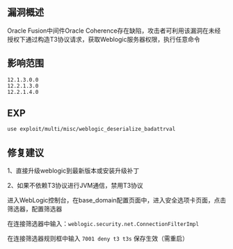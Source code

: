 ## 漏洞概述

Oracle Fusion中间件Oracle Coherence存在缺陷，攻击者可利用该漏洞在未经授权下通过构造T3协议请求，获取Weblogic服务器权限，执行任意命令

## 影响范围

```http
12.1.3.0.0
12.2.1.3.0
12.2.1.4.0
```

## EXP

```bash
use exploit/multi/misc/weblogic_deserialize_badattrval
```

## 修复建议

1、直接升级weblogic到最新版本或安装升级补丁

2、如果不依赖T3协议进行JVM通信，禁用T3协议

进入WebLogic控制台，在base_domain配置页面中，进入安全选项卡页面，点击筛选器，配置筛选器

在连接筛选器中输入：`weblogic.security.net.ConnectionFilterImpl`

在连接筛选器规则框中输入 `7001 deny t3 t3s` 保存生效（需重启）

